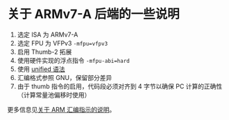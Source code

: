 # 关于 ARMv7-A 后端的一些说明

1. 选定 ISA 为 ARMv7-A
2. 选定 FPU 为 VFPv3 `-mfpu=vfpv3`
3. 启用 Thumb-2 拓展
4. 使用硬件实现的浮点指令 `-mfpu-abi=hard`
5. 使用 [unified 语法](https://sourceware.org/binutils/docs/as/ARM_002dInstruction_002dSet.html)
6. 汇编格式参照 GNU，保留部分差异
7. 由于 thumb 指令的启用，代码段必须对齐到 4 字节以确保 PC 计算的正确性（计算常量池偏移时使用）

更多信息见[关于 ARM 汇编指示的说明](https://sourceware.org/binutils/docs/as/ARM-Directives.html)。
